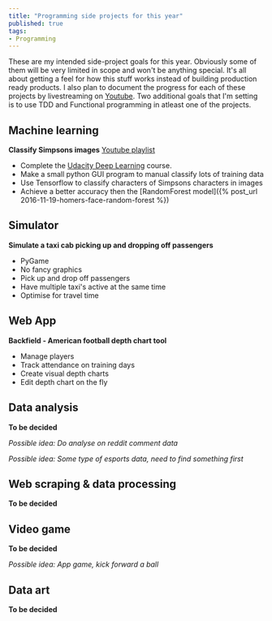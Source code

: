 ```yaml
---
title: "Programming side projects for this year"
published: true
tags:
- Programming
---
```


These are my intended side-project goals for this year. Obviously some of them will be very limited in scope and won't be anything special. It's all about getting a feel for how this stuff works instead of building production ready products. I also plan to document the progress for each of these projects by livestreaming on [Youtube](https://www.youtube.com/user/svenhofstede). Two additional goals that I'm setting is to use TDD and Functional programming in atleast one of the projects.


## Machine learning

**Classify Simpsons images** [Youtube playlist](https://www.youtube.com/playlist?list=PLMZVZxCK-Y8g8BrwRLJMSTwV7EuSXW8s6)

* Complete the [Udacity Deep Learning](https://www.udacity.com/course/deep-learning--ud730) course. 
* Make a small python GUI program to manual classify lots of training data
* Use Tensorflow to classify characters of Simpsons characters in images
* Achieve a better accuracy then the [RandomForest model]({% post_url 2016-11-19-homers-face-random-forest %})

## Simulator

**Simulate a taxi cab picking up and dropping off passengers**

* PyGame
* No fancy graphics
* Pick up and drop off passengers
* Have multiple taxi's active at the same time
* Optimise for travel time

## Web App

**Backfield - American football depth chart tool**

* Manage players
* Track attendance on training days
* Create visual depth charts 
* Edit depth chart on the fly

## Data analysis

**To be decided**

*Possible idea: Do analyse on reddit comment data*

*Possible idea: Some type of esports data, need to find something first*

## Web scraping & data processing

**To be decided**

## Video game

**To be decided**

*Possible idea: App game, kick forward a ball*

## Data art

**To be decided**

